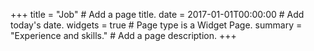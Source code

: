 +++
title = "Job"  # Add a page title.
date = 2017-01-01T00:00:00  # Add today's date.
widgets = true  # Page type is a Widget Page.
summary = "Experience and skills."  # Add a page description.
+++
